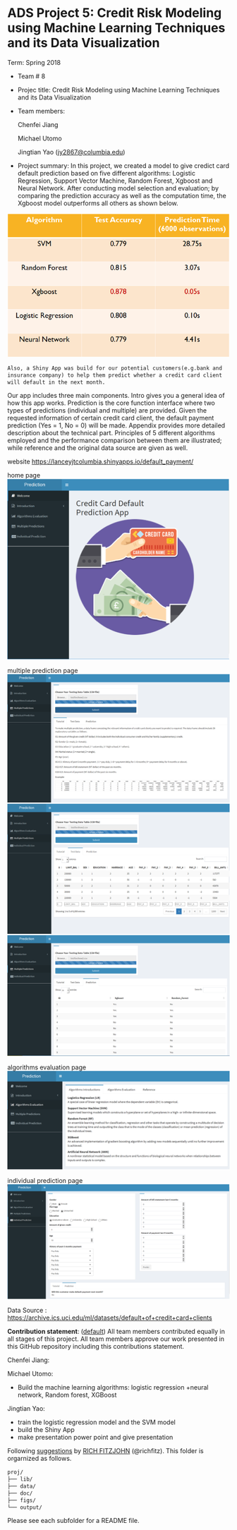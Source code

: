﻿# ADS Project 5: Credit Risk Modeling using Machine Learning Techniques and its Data Visualization

Term: Spring 2018

+ Team # 8
+ Projec title: Credit Risk Modeling using Machine Learning Techniques and its Data Visualization
+ Team members:

	Chenfei Jiang
	
	Michael Utomo
	
	Jingtian Yao (jy2867@columbia.edu)

+ Project summary: In this project, we created a model to give credict card default prediction based on five different algorithms: Logistic Regression, Support Vector Machine, Random Forest, Xgboost and Neural Network. After conducting model selection and evaluation; by comparing the prediction accuracy as well as the computation time, the Xgboost model outperforms all others as shown below.

![image](figs/evaluation.png)

    Also, a Shiny App was build for our potential customers(e.g.bank and insurance company) to help them predict whether a credit card client will default in the next month.

Our app includes three main components. Intro gives you a general idea of how this app works. Prediction is the core function interface where two types of predictions (individual and multiple) are provided. Given the requested information of certain credit card client, the default payment prediction (Yes = 1, No = 0) will be made. Appendix provides more detailed description about the technical part. Principles of 5 different algorithms employed and the performance comparison between them are illustrated; while reference and the original data source are given as well.

website https://lanceyjtcolumbia.shinyapps.io/default_payment/

home page
![image](figs/mainpage.png)

multiple prediction page
![image](figs/multiple_prediction.png)
![image](figs/multiple_prediction2.png)
![image](figs/multiple_prediction3.png)

algorithms evaluation page
![image](figs/algorithm.PNG)

individual prediction page
![image](figs/individual_prediction.png)
 
Data Source : https://archive.ics.uci.edu/ml/datasets/default+of+credit+card+clients
	
**Contribution statement**: ([default](doc/a_note_on_contributions.md)) All team members contributed equally in all stages of this project. All team members approve our work presented in this GitHub repository including this contributions statement. 

Chenfei Jiang:

Michael Utomo:
+ Build the machine learning algorithms: logistic regression +neural network, 
Random forest, XGBoost

Jingtian Yao:
+ train the logistic regression model and the SVM model
+ build the Shiny App
+ make presentation power point and give presentation


Following [suggestions](http://nicercode.github.io/blog/2013-04-05-projects/) by [RICH FITZJOHN](http://nicercode.github.io/about/#Team) (@richfitz). This folder is orgarnized as follows.

```
proj/
├── lib/
├── data/
├── doc/
├── figs/
└── output/
```

Please see each subfolder for a README file.
